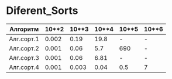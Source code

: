 # Diferent_Sorts
|Алгоритм|10**2|10**3|10**4|10**5|10**6|
|-|-|-|-|-|-|
|Алг.сорт.1|0.002|0.19|19.8|-|-|
|Алг.сорт.2|0.001|0.06|5.7|690|-|
|Алг.сорт.3|0.001|0.06|6.81|-|-|
|Алг.сорт.4|0.001|0.003|0.04|0.5|7|